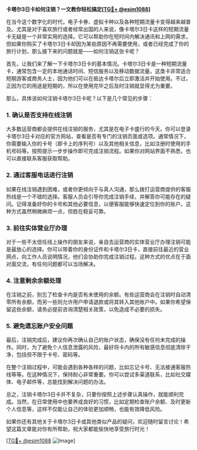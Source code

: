 **卡塔尔3日卡如何注销？一文教你轻松搞定[[TG💪+ @esim1088](https://t.me/s/esim1088)]**

在当今这个数字化的时代，电子卡券、虚拟卡种以及各种短期流量卡变得越来越普及。尤其是对于喜欢旅行或者经常出国的人来说，像卡塔尔3日卡这样的短期流量卡无疑是一个非常实用的选择。它可以帮助你在短时间内解决通讯和上网的需求，但如果你购买了卡塔尔3日卡却因为某些原因不再需要使用，或者已经完成了你的旅行计划，那么接下来的问题就是——如何注销这张卡呢？

首先，让我们来了解一下卡塔尔3日卡的基本情况。卡塔尔3日卡是一种短期流量卡，通常包含一定的本地通话时间、短信服务以及移动数据流量。这类卡非常适合短期游客或商务人士，因为他们可以在抵达卡塔尔后立即激活并开始使用。不过，正因为它的用途是短期的，所以在使用完毕之后及时注销就显得尤为重要。

那么，具体该如何注销卡塔尔3日卡呢？以下是几个常见的步骤：

### 1. **确认是否支持在线注销**
大多数运营商都会提供在线注销的服务，尤其是在电子卡盛行的今天。你可以登录卡塔尔3日卡对应的官方网站，查看是否有专门的注销页面或选项。通常情况下，你需要输入你的卡号（即卡上的序列号）以及其他相关信息，比如注册时使用的手机号码等。按照提示一步步操作即可完成注销流程。如果你对网站界面不熟悉，也可以直接联系客服获取帮助。

### 2. **通过客服电话进行注销**
如果在线注销遇到困难，或者你更倾向于与真人沟通，那么拨打运营商提供的客服热线是一个不错的选择。客服人员会引导你完成注销手续，并解答你可能存在的疑问。记得准备好你的卡号和其他必要信息，以便客服能够快速定位到你的账户。这种方式虽然稍微麻烦一点，但胜在稳妥可靠。

### 3. **前往实体营业厅办理**
对于一些不太信任线上操作的朋友来说，亲自去运营商的实体营业厅办理注销可能是最放心的选择。你可以带着你的身份证件和卡塔尔3日卡，直接前往最近的营业网点，向工作人员说明情况，他们会协助你完成注销过程。这种方式的优点在于面对面交流，有任何问题都可以当场解决。

### 4. **注意剩余余额处理**
在注销之前，别忘了检查卡内是否有未使用的余额。有些运营商会在注销时自动清零所有余额，而另一些则允许用户申请退款或将其转入其他账户中。如果你希望保留这些余额，请务必提前咨询清楚相关政策，以免造成不必要的损失。

### 5. **避免遗忘账户安全问题**
最后，注销完成后，建议你再次确认自己的账户状态，确保没有任何未完成的操作。同时，为了避免个人信息泄露的风险，最好将卡内的所有敏感信息彻底清除干净，包括但不限于卡号、密码等。

在整个注销过程中，可能会遇到各种各样的问题，比如忘记卡号、无法接通客服热线等等。在这种情况下，保持耐心非常重要。你可以尝试多渠道联系，比如社交媒体、电子邮件等，总能找到解决问题的办法。

总之，注销卡塔尔3日卡并不复杂，只要你按照上述步骤认真操作，就能顺利完成。当然，在日常使用中也要养成良好的习惯，比如定期检查账户余额、及时更新个人信息等，这样不仅能让自己的体验更加顺畅，也能有效降低风险。

如果你还有其他关于卡塔尔3日卡或其他类似产品的疑问，欢迎随时留言讨论！希望这篇文章能对你有所帮助，祝大家都能愉快地享受旅行时光！

[[TG💪+ @esim1088](https://t.me/s/esim1088) ![Image](https://i.postimg.cc/4NQfJmqS/Snipaste-2025-05-13-00-14-12.png)]